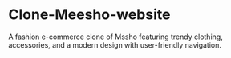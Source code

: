# Clone-Meesho-website
A fashion e-commerce clone of Mssho featuring trendy clothing, accessories, and a modern design with user-friendly navigation.
